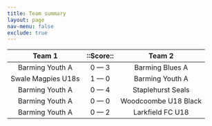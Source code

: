 ```yaml
---
title: Team summary
layout: page
nav-menu: false
exclude: true
---
```




|       Team 1       |  ::Score::  |        Team 2        |
|:------------------:|:-----------:|:--------------------:|
|  Barming Youth A   | 0 &mdash; 3 |   Barming Blues A    |
| Swale Magpies U18s | 1 &mdash; 0 |   Barming Youth A    |
|  Barming Youth A   | 0 &mdash; 4 |  Staplehurst Seals   |
|  Barming Youth A   | 0 &mdash; 0 | Woodcoombe U18 Black |
|  Barming Youth A   | 0 &mdash; 2 |   Larkfield FC U18   |

 <br /><br /><br />